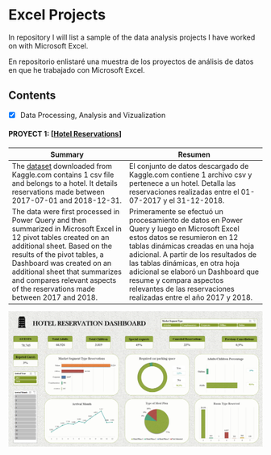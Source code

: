 # Excel Projects

<p> In repository I will list a sample of the data analysis projects I have worked on with Microsoft Excel. </p>

<p> En repositorio enlistaré una muestra de los proyectos de análisis de datos en que he trabajado con Microsoft Excel. </p>

## Contents
  - [x] Data Processing, Analysis and Vizualization 
 #### PROYECT 1: [[Hotel Reservations](https://github.com/Fraan-Lab/Excel-Portfolio/blob/main/Hotel%20Reservations/README.md)]

|  Summary | Resumen  |
| ---- | ---- |
| The [dataset](https://github.com/Fraan-Lab/Excel-Portfolio/blob/main/DATASETS/Hotel%20Reservations%20(1).csv) downloaded from Kaggle.com contains 1 csv file and belongs to a hotel. It details reservations made between 2017-07-01 and 2018-12-31.| El conjunto de datos descargado de Kaggle.com contiene 1 archivo csv y pertenece a un hotel. Detalla las reservaciones realizadas entre el 01-07-2017 y el 31-12-2018.|
| The data were first processed in Power Query and then summarized in Microsoft Excel in 12 pivot tables created on an additional sheet. Based on the results of the pivot tables, a Dashboard was created on an additional sheet that summarizes and compares relevant aspects of the reservations made between 2017 and 2018.| Primeramente se efectuó un procesamiento de datos en Power Query y luego en Microsoft Excel estos datos se resumieron en 12 tablas dinámicas creadas en una hoja adicional. A partir de los resultados de las tablas dinámicas, en otra hoja adicional se elaboró un Dashboard que resume y compara aspectos relevantes de las reservaciones realizadas entre el año 2017 y 2018. |

![image](https://github.com/Fraan-Lab/Excel-Portfolio/blob/main/Hotel%20Reservations/Hotel-Reservation-Dashboard.png)
